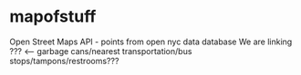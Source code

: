 # mapofstuff

Open Street Maps API - points from open nyc data database
We are linking ??? <-- garbage cans/nearest transportation/bus stops/tampons/restrooms??? 
